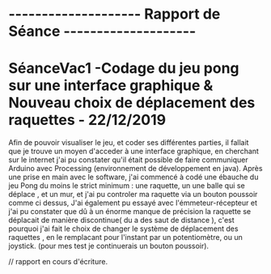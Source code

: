 #                                        -------------------- Rapport de Séance --------------------


# SéanceVac1 -Codage du jeu pong sur une interface graphique & Nouveau choix de déplacement des raquettes - 22/12/2019 



Afin de pouvoir visualiser le jeu, et coder ses différentes parties, il fallait que je trouve un moyen d'acceder à une interface graphique, en cherchant sur le internet j'ai pu constater qu'il était possible de faire communiquer Arduino avec Processing (environnement de développement en java). Après une prise en main avec le software, j'ai commencé à codé une ébauche du jeu Pong du moins le strict minimum : une raquette, un une balle qui se déplace , et un mur, et j'ai pu controler ma raquette via un bouton poussoir comme ci dessus, 
J'ai également pu essayé avec l'émmeteur-récepteur et j'ai pu constater que dû à un énorme manque de précision la raquette se déplacait de manière discontinue( du a des saut de distance ), c'est pourquoi j'ai fait le choix de changer le système de déplacement des raquettes , en le remplacant pour l'instant par un potentiomètre, ou un joystick. (pour mes test je continuerais un bouton poussoir).


// rapport en cours d'écriture.
